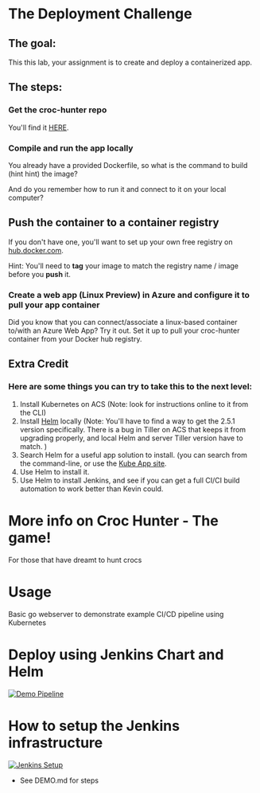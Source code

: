 # The Deployment Challenge

## The goal:
This this lab, your assignment is to create and deploy a containerized app.

## The steps:

### Get the croc-hunter repo
You'll find it [HERE](http://github.com/kevinremde/Depl_Challenge).

### Compile and run the app locally

You already have a provided Dockerfile, so what is the command to build (hint hint) the image?

And do you remember how to run it and connect to it on your local computer?

## Push the container to a container registry

If you don't have one, you'll want to set up your own free registry on [hub.docker.com](http://hub.docker.com).  

Hint: You'll need to **tag** your image to match the registry name / image before you **push** it.

### Create a web app (Linux Preview) in Azure and configure it to pull your app container

Did you know that you can connect/associate a linux-based container to/with an Azure Web App?  Try it out. Set it up to pull your croc-hunter container from your Docker hub registry. 

## Extra Credit

### Here are some things you can try to take this to the next level:

1. Install Kubernetes on ACS (Note: look for instructions online to it from the CLI)
2. Install [Helm](https://helm.sh/) locally (Note: You'll have to find a way to get the 2.5.1 version specifically.  There is a bug in Tiller on ACS that keeps it from upgrading properly, and local Helm and server Tiller version have to match. )
3. Search Helm for a useful app solution to install. (you can search from the command-line, or use the [Kube App site](https://kubeapps.com/).
4. Use Helm to install it.
5. Use Helm to install Jenkins, and see if you can get a full CI/CI build automation to work better than Kevin could. 



# More info on Croc Hunter - The game!

For those that have dreamt to hunt crocs

# Usage
Basic go webserver to demonstrate example CI/CD pipeline using Kubernetes 

# Deploy using Jenkins Chart and Helm
[![Demo Pipeline](https://img.youtube.com/vi/NVoln4HdZOY/0.jpg)](https://youtu.be/NVoln4HdZOY "Demo Pipeline")

# How to setup the Jenkins infrastructure 
[![Jenkins Setup](https://img.youtube.com/vi/eMOzF_xAm7w/0.jpg)](https://youtu.be/eMOzF_xAm7w "Jenkins Setup")
* See DEMO.md for steps
